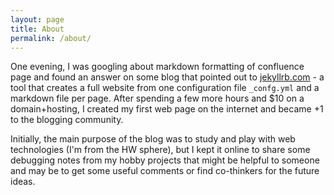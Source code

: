 ```yaml
---
layout: page
title: About
permalink: /about/
---
```



One evening, I was googling about markdown formatting of confluence page and found an answer on some blog that pointed out to [jekyllrb.com](https://jekyllrb.com/) - a tool that creates a full website from one configuration file `_confg.yml` and a markdown file per page. 
After spending a few more hours and $10 on a domain+hosting, I created my first web page on the internet and became +1 to the blogging community. 

Initially, the main purpose of the blog was to study and play with web technologies (I'm from the HW sphere), but I kept it online to share some debugging notes from my hobby projects that might be helpful to someone and may be to get some useful comments or find co-thinkers for the future ideas. 

